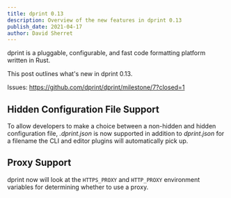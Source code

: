 ```yaml
---
title: dprint 0.13
description: Overview of the new features in dprint 0.13
publish_date: 2021-04-17
author: David Sherret
---
```


dprint is a pluggable, configurable, and fast code formatting platform written in Rust.

This post outlines what's new in dprint 0.13.

Issues: https://github.com/dprint/dprint/milestone/7?closed=1

## Hidden Configuration File Support

To allow developers to make a choice between a non-hidden and hidden configuration file, _.dprint.json_ is now supported in addition to _dprint.json_ for a filename the CLI and editor plugins will automatically pick up.

## Proxy Support

dprint now will look at the `HTTPS_PROXY` and `HTTP_PROXY` environment variables for determining whether to use a proxy.
